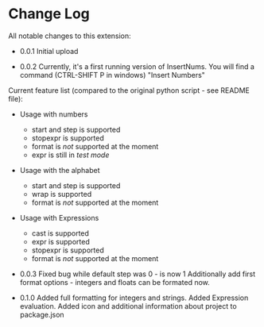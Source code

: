 # Change Log

All notable changes to this extension:

- 0.0.1
Initial upload

- 0.0.2
Currently, it's a first running version of InsertNums.
You will find a command (CTRL-SHIFT P in windows) "Insert Numbers"

Current feature list (compared to the original python script - see README file):
* Usage with numbers
  * start and step is supported
  * stopexpr is supported
  * format is _not_ supported at the moment
  * expr is still in _test mode_
  
* Usage with the alphabet
  * start and step is supported
  * wrap is supported
  * format is _not_ supported at the moment
  
* Usage with Expressions
  * cast is supported
  * expr is supported
  * stopexpr is supported
  * format is _not_ supported at the moment

- 0.0.3
Fixed bug while default step was 0 - is now 1
Additionally add first format options - integers and floats can be formated
now.

- 0.1.0
Added full formatting for integers and strings.
Added Expression evaluation.
Added icon and additional information about project to package.json